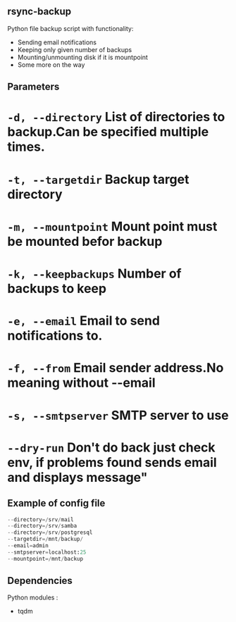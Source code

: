 rsync-backup
-------------
Python file backup script with functionality:
* Sending email notifications
* Keeping only given number of backups
* Mounting/unmounting disk if it is mountpoint 
* Some more on the way

Parameters
--------------
# `-d, --directory`  List of directories to backup.Can be specified multiple times.  
# `-t, --targetdir` Backup target directory
# `-m, --mountpoint` Mount point must be mounted befor backup
# `-k, --keepbackups`  Number of backups to keep
# `-e, --email` Email to send notifications to.  
# `-f, --from` Email sender address.No meaning without --email  
# `-s, --smtpserver`  SMTP server to use  
# `--dry-run` Don't do back just check env, if problems found sends email and displays message"

Example of config file
-----------------------
```python
--directory=/srv/mail
--directory=/srv/samba
--directory=/srv/postgresql
--targetdir=/mnt/backup/
--email=admin
--smtpserver=localhost:25
--mountpoint=/mnt/backup
```
## Dependencies

Python modules : 
* tqdm
